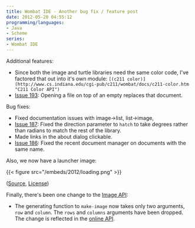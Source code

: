 ```yaml
---
title: Wombat IDE - Another bug fix / feature post
date: 2012-05-20 04:55:12
programming/languages:
- Java
- Scheme
series:
- Wombat IDE
---
```

Additional features:

* Since both the image and turtle libraries need the same color code, I've factored that out into it's own module: `[(c211 color)](http://www.cs.indiana.edu/cgi-pub/c211/wombat/docs/c211-color.htm "C211 Color API")`
* [Issue 193](https://code.google.com/p/wombat-ide/issues/detail?id=193 "Issue 193"): Opening a file on top of an empty  replaces that document.

Bug fixes:

* Fixed documentation issues with image->list, list->image,
* [Issue 187](https://code.google.com/p/wombat-ide/issues/detail?id=187 "Issue 187"): Fixed the direction parameter to `hatch` to take degrees rather than radians to match the rest of the library.
* Made links in the about dialog clickable.
* [Issue 186](https://code.google.com/p/wombat-ide/issues/detail?id=186 "Issue 186"): Fixed the recent document manager on documents with the same name.


<!--more-->

Also, we now have a launcher image:

{{< figure src="/embeds/2012/loading.png" >}}

(<a title="Wombat Image Source" href="http://www.nongnu.org/neurowombat/resources.html">Source</a>, <a title="Creative Commons Public License" href="https://creativecommons.org/licenses/by-sa/1.0/legalcode">License</a>)

Finally, there's been one change to the <a title="C211 Image API" href="http://www.cs.indiana.edu/cgi-pub/c211/wombat/docs/c211-image.htm">Image API</a>:

* The generating function to `make-image` now takes only two arguments, `row` and `column`. The `rows` and `columns` arguments have been dropped. The change is reflected in the [online API](http://www.cs.indiana.edu/cgi-pub/c211/wombat/docs/c211-image.htm "C211 Image API").
